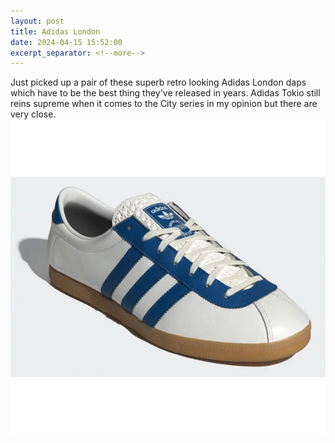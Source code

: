 ```yaml
---
layout: post
title: Adidas London
date: 2024-04-15 15:52:00
excerpt_separator: <!--more-->
---
```

Just picked up a pair of these superb retro looking Adidas London daps which have to be the best thing they've released in years. Adidas Tokio still reins supreme when it comes to the City series in my opinion but there are very close.![Adidas London](assets/img/london3.jpg)
<!--more-->